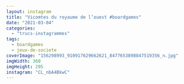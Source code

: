 ```yaml
---
layout: instagram
title: "Vicomtes du royaume de l’ouest #boardgames"
date: "2021-03-04"
categories: 
  - "trucs-instagrammes"
tags: 
  - boardgames
  - jeux-de-societe
coverImage: "156298993_910917629662621_8477653898847519356_n.jpg"
imgWidth: 360
imgHeight: 295
instagram: "CL_nbA4BkwC"
---
```



